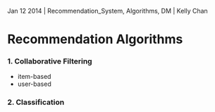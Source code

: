 Jan 12 2014 | Recommendation_System, Algorithms, DM | Kelly Chan
# Recommendation Algorithms

### 1. Collaborative Filtering
* item-based
* user-based

### 2. Classification
